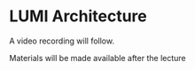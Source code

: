 # LUMI Architecture

A video recording will follow.

Materials will be made available after the lecture

<!--
Extra materials

-   [Slides](https://462000265.lumidata.eu/2day-20240502/files/LUMI-2day-20240502-01-architecture.pdf)

-   [Course notes](01_Architecture.md)
-->
